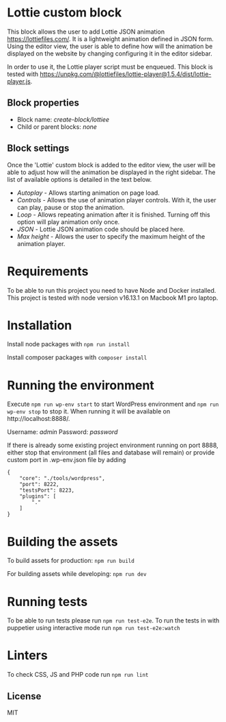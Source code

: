 # Lottie custom block

This block allows the user to add Lottie JSON animation https://lottiefiles.com/. It is a lightweight animation defined in JSON form. Using the editor view, the user is able to define how will the animation be displayed on the website by changing configuring it in the editor sidebar.

In order to use it, the Lottie player script must be enqueued. This block is tested with https://unpkg.com/@lottiefiles/lottie-player@1.5.4/dist/lottie-player.js.

## Block properties

- Block name: *create-block/lottiee*
- Child or parent blocks: *none*
## Block settings

Once the 'Lottie' custom block is added to the editor view, the user will be able to adjust how will the animation be displayed in the right sidebar. The list of available options is detailed in the text below.
- *Autoplay* - Allows starting animation on page load.
- *Controls* - Allows the use of animation player controls. With it, the user can play, pause or stop the animation.
- *Loop* - Allows repeating animation after it is finished. Turning off this option will play animation only once.
- *JSON* - Lottie JSON animation code should be placed here.
- *Max height* - Allows the user to specify the maximum height of the animation player.

# Requirements

To be able to run this project you need to have Node and Docker installed. This project is tested with node version v16.13.1 on Macbook M1 pro laptop.

# Installation

Install node packages with
`npm run install`

Install composer packages with
`composer install`

# Running the environment

Execute `npm run wp-env start` to start WordPress environment and `npm run wp-env stop` to stop it. When running it will be available on http://localhost:8888/.

Username: *admin*
Password: *password*

If there is already some existing project environment running on port 8888, either stop that environment (all files and database will remain) or provide custom port in .wp-env.json file by adding

```
{
    "core": "./tools/wordpress",
    "port": 8222,
    "testsPort": 8223,
    "plugins": [
        "."
    ]
}
```

# Building the assets

To build assets for production:
`npm run build`

For building assets while developing:
`npm run dev`

# Running tests

To be able to run tests please run `npm run test-e2e`.
To run the tests in with puppetier using interactive mode run `npm run test-e2e:watch`

# Linters

To check CSS, JS and PHP code run `npm run lint`

## License

MIT
